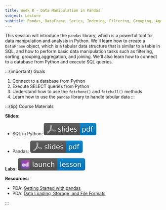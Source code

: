 ```yaml
---
title: Week 8 - Data Manipulation in Pandas
subject: Lecture
subtitle: Pandas, DataFrame, Series, Indexing, Filtering, Grouping, Aggregation, Joining
---
```


This session will introduce the `pandas` library, which is a powerful tool for data manipulation and analysis in Python. We'll learn how to create a `DataFrame` object, which is a tabular data structure that is similar to a table in SQL, and how to perform basic data manipulation tasks such as filtering, sorting, grouping,aggregation, and joining. We'll also learn how to connect to a database from Python and execute SQL queries.

:::{important} Goals
1. Connect to a database from Python
2. Execute SELECT queries from Python
3. Understand how to use the `fetchone()` and `fetchall()` methods
4. Learn how to use the `pandas` library to handle tabular data
:::

:::{tip} Course Materials 

**Slides:** 

* SQL in Python: [![](images/slides-pdf-blue-adobeacrobatreader.svg)][pdf link1]

* Pandas: [![](images/slides-pdf-blue-adobeacrobatreader.svg)][pdf link2]

**Labs:** [![](images/launch-lesson-blue-ed.svg)][notebook link]

**Resources:**
* PDA: [Getting Started with pandas][pda link1]
* PDA: [Data Loading, Storage, and File Formats][pda link2]

:::

[pdf link1]: https://khlee42.github.io/datahandling-content-pdf/SQLinPython_ws.pdf
[pdf link2]: https://khlee42.github.io/datahandling-content-pdf/pandas_ws.pdf
[notebook link]: https://edstem.org/us/courses/47021/lessons/80284
[pda link1]: https://wesmckinney.com/book/pandas-basics
[pda link2]: https://wesmckinney.com/book/accessing-data